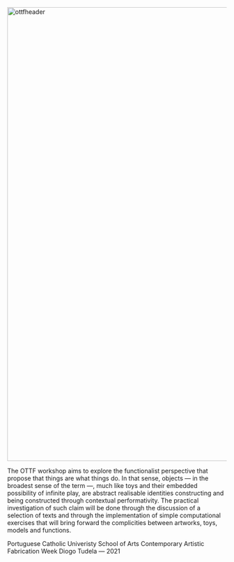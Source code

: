 <img width="1040" alt="ottfheader" src="https://user-images.githubusercontent.com/2859450/125895347-9f07c941-b4e5-4b42-8626-e3ad78cd2c68.png">

The OTTF workshop aims to explore the functionalist perspective that propose that things are what things do. In that sense, objects — in the broadest sense of the term —, much like toys and their embedded possibility of infinite play,  are abstract realisable identities constructing and being constructed through contextual performativity. The practical investigation of such claim will be done through the discussion of a selection of texts and through the implementation of simple computational exercises that will bring forward the complicities between artworks, toys, models and functions.

Portuguese Catholic Univeristy
School of Arts
Contemporary Artistic Fabrication Week
Diogo Tudela — 2021
